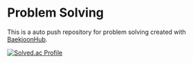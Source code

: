 # Problem Solving
This is a auto push repository for problem solving created with [BaekjoonHub](https://github.com/BaekjoonHub/BaekjoonHub).

[![Solved.ac Profile](http://mazassumnida.wtf/api/v2/generate_badge?boj=tisckd)](https://solved.ac/tisckd/)
